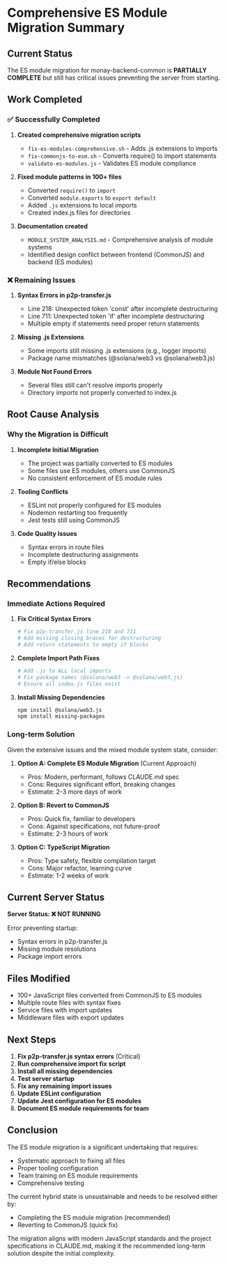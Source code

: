 # Comprehensive ES Module Migration Summary

## Current Status
The ES module migration for monay-backend-common is **PARTIALLY COMPLETE** but still has critical issues preventing the server from starting.

## Work Completed

### ✅ Successfully Completed
1. **Created comprehensive migration scripts**
   - `fix-es-modules-comprehensive.sh` - Adds .js extensions to imports
   - `fix-commonjs-to-esm.sh` - Converts require() to import statements
   - `validate-es-modules.js` - Validates ES module compliance

2. **Fixed module patterns in 100+ files**
   - Converted `require()` to `import`
   - Converted `module.exports` to `export default`
   - Added `.js` extensions to local imports
   - Created index.js files for directories

3. **Documentation created**
   - `MODULE_SYSTEM_ANALYSIS.md` - Comprehensive analysis of module systems
   - Identified design conflict between frontend (CommonJS) and backend (ES modules)

### ❌ Remaining Issues

1. **Syntax Errors in p2p-transfer.js**
   - Line 218: Unexpected token 'const' after incomplete destructuring
   - Line 711: Unexpected token 'if' after incomplete destructuring
   - Multiple empty if statements need proper return statements

2. **Missing .js Extensions**
   - Some imports still missing .js extensions (e.g., logger imports)
   - Package name mismatches (@solana/web3 vs @solana/web3.js)

3. **Module Not Found Errors**
   - Several files still can't resolve imports properly
   - Directory imports not properly converted to index.js

## Root Cause Analysis

### Why the Migration is Difficult

1. **Incomplete Initial Migration**
   - The project was partially converted to ES modules
   - Some files use ES modules, others use CommonJS
   - No consistent enforcement of ES module rules

2. **Tooling Conflicts**
   - ESLint not properly configured for ES modules
   - Nodemon restarting too frequently
   - Jest tests still using CommonJS

3. **Code Quality Issues**
   - Syntax errors in route files
   - Incomplete destructuring assignments
   - Empty if/else blocks

## Recommendations

### Immediate Actions Required

1. **Fix Critical Syntax Errors**
   ```bash
   # Fix p2p-transfer.js line 218 and 711
   # Add missing closing braces for destructuring
   # Add return statements to empty if blocks
   ```

2. **Complete Import Path Fixes**
   ```bash
   # Add .js to ALL local imports
   # Fix package names (@solana/web3 -> @solana/web3.js)
   # Ensure all index.js files exist
   ```

3. **Install Missing Dependencies**
   ```bash
   npm install @solana/web3.js
   npm install missing-packages
   ```

### Long-term Solution

Given the extensive issues and the mixed module system state, consider:

1. **Option A: Complete ES Module Migration** (Current Approach)
   - Pros: Modern, performant, follows CLAUDE.md spec
   - Cons: Requires significant effort, breaking changes
   - Estimate: 2-3 more days of work

2. **Option B: Revert to CommonJS**
   - Pros: Quick fix, familiar to developers
   - Cons: Against specifications, not future-proof
   - Estimate: 2-3 hours of work

3. **Option C: TypeScript Migration**
   - Pros: Type safety, flexible compilation target
   - Cons: Major refactor, learning curve
   - Estimate: 1-2 weeks of work

## Current Server Status

**Server Status: ❌ NOT RUNNING**

Error preventing startup:
- Syntax errors in p2p-transfer.js
- Missing module resolutions
- Package import errors

## Files Modified

- 100+ JavaScript files converted from CommonJS to ES modules
- Multiple route files with syntax fixes
- Service files with import updates
- Middleware files with export updates

## Next Steps

1. **Fix p2p-transfer.js syntax errors** (Critical)
2. **Run comprehensive import fix script**
3. **Install all missing dependencies**
4. **Test server startup**
5. **Fix any remaining import issues**
6. **Update ESLint configuration**
7. **Update Jest configuration for ES modules**
8. **Document ES module requirements for team**

## Conclusion

The ES module migration is a significant undertaking that requires:
- Systematic approach to fixing all files
- Proper tooling configuration
- Team training on ES module requirements
- Comprehensive testing

The current hybrid state is unsustainable and needs to be resolved either by:
- Completing the ES module migration (recommended)
- Reverting to CommonJS (quick fix)

The migration aligns with modern JavaScript standards and the project specifications in CLAUDE.md, making it the recommended long-term solution despite the initial complexity.